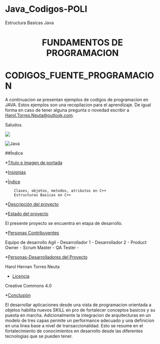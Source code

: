# Java_Codigos-POLI
Estructura Basicas Java

<h1 align="center"> FUNDAMENTOS DE PROGRAMACION </h1>


# CODIGOS_FUENTE_PROGRAMACION


 A continuacion se presentan ejemplos de codigos de programacion en JAVA. Estos ejemplos son una recopilacion para el aprendizaje. De igual forma en caso de tener alguna pregunta o novedad escribir a Harol.Torres.Neuta@outlook.com.

 Saludos. 
 
 <p align="left">
   <img src="https://img.shields.io/badge/STATUS-EN%20DESAROLLO-green">
 </p>
 

![Java](https://user-images.githubusercontent.com/66041310/188911547-85bde907-200e-4acd-873e-f6175edfa846.png)


##Índice

*[Título e imagen de portada](#Título-e-imagen-de-portada)

*[Insignias](#insignias)

*[Índice](#índice)

        Clases, objetos, metodos, atributos en C++
        Estructuras Basicas en C++

*[Descripción del proyecto](#descripción-del-proyecto)

*[Estado del proyecto](#Estado-del-proyecto)

El presente proyecto se encuentra en etapa de desarrollo.



*[Personas Contribuyentes](#personas-contribuyentes)

Equipo de desarrollo Agil  - 
Desarrollador 1            -
Desarrollador 2            -
Product Owner              -
Scrum Master               -
QA Tester                  -

*[Personas-Desarrolladores del Proyecto](#personas-desarrolladores)

Harol Hernan Torres Neuta

* [Licencia](#licencia)

Creative Commons 4.0

*[Conclusión](#conclusión)

El desarrollar aplicaciones desde una vista de programacion orientada a objetos habilita nuevos SKILL en pro de fortalecer conceptos basicos y su puesta en marcha. Adicionalmente la integracion de arquitecturas en un modelo de tres capas permite un performance adecuado y una definicion en una linea base a nivel de transaccionalidad. Esto se resume en el fortalecimiento de conocimientos en desarrollo desde las diferentes tecnologias que se pueden tener. 
